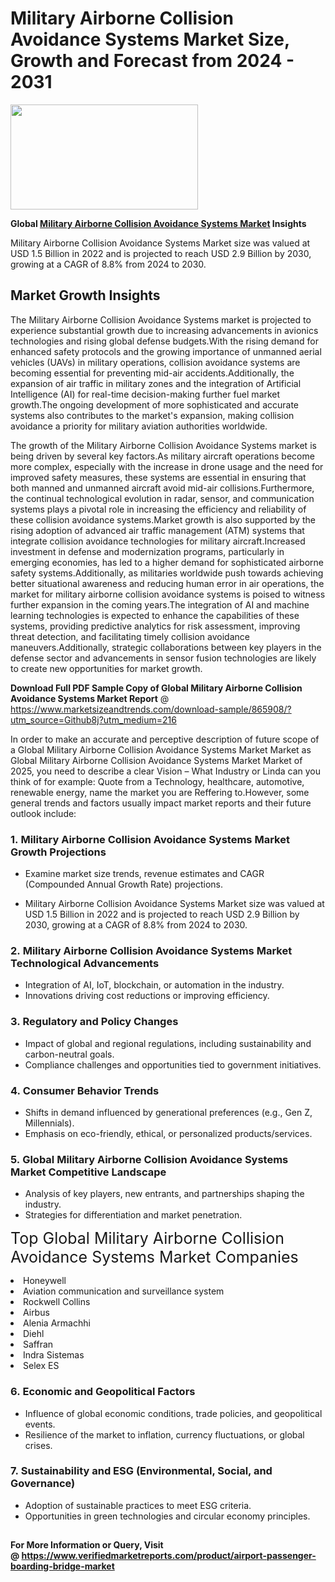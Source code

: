 <H1>Military Airborne Collision Avoidance Systems Market Size, Growth and Forecast from 2024 - 2031</H1><img class="aligncenter size-medium wp-image-584254" src="https://thirdeyenews.in/wp-content/uploads/2024/09/Global-Market-Research-300x168.jpeg" alt="" width="300" height="168" /><p><strong>Global&nbsp;<a href="https://www.marketsizeandtrends.com/download-sample/865908/?utm_source=Github8j?utm_medium=216">Military Airborne Collision Avoidance Systems Market</a> Insights</strong></p><p>Military Airborne Collision Avoidance Systems Market size was valued at USD 1.5 Billion in 2022 and is projected to reach USD 2.9 Billion by 2030, growing at a CAGR of 8.8% from 2024 to 2030.</p><p><h2>Market Growth Insights</h2> <p>The Military Airborne Collision Avoidance Systems market is projected to experience substantial growth due to increasing advancements in avionics technologies and rising global defense budgets.With the rising demand for enhanced safety protocols and the growing importance of unmanned aerial vehicles (UAVs) in military operations, collision avoidance systems are becoming essential for preventing mid-air accidents.Additionally, the expansion of air traffic in military zones and the integration of Artificial Intelligence (AI) for real-time decision-making further fuel market growth.The ongoing development of more sophisticated and accurate systems also contributes to the market's expansion, making collision avoidance a priority for military aviation authorities worldwide.</p> <p>The growth of the Military Airborne Collision Avoidance Systems market is being driven by several key factors.As military aircraft operations become more complex, especially with the increase in drone usage and the need for improved safety measures, these systems are essential in ensuring that both manned and unmanned aircraft avoid mid-air collisions.Furthermore, the continual technological evolution in radar, sensor, and communication systems plays a pivotal role in increasing the efficiency and reliability of these collision avoidance systems.Market growth is also supported by the rising adoption of advanced air traffic management (ATM) systems that integrate collision avoidance technologies for military aircraft.Increased investment in defense and modernization programs, particularly in emerging economies, has led to a higher demand for sophisticated airborne safety systems.Additionally, as militaries worldwide push towards achieving better situational awareness and reducing human error in air operations, the market for military airborne collision avoidance systems is poised to witness further expansion in the coming years.The integration of AI and machine learning technologies is expected to enhance the capabilities of these systems, providing predictive analytics for risk assessment, improving threat detection, and facilitating timely collision avoidance maneuvers.Additionally, strategic collaborations between key players in the defense sector and advancements in sensor fusion technologies are likely to create new opportunities for market growth.<p><span class=""><strong>Download Full PDF Sample Copy of Global Military Airborne Collision Avoidance Systems Market Report</strong> @ <a href="https://www.marketsizeandtrends.com/download-sample/865908/?utm_source=Github8j?utm_medium=216" target="_blank">https://www.marketsizeandtrends.com/download-sample/865908/?utm_source=Github8j?utm_medium=216</a></span></p><p>In order to make an accurate and perceptive description of future scope of a Global&nbsp;Military Airborne Collision Avoidance Systems Market Market as Global&nbsp;Military Airborne Collision Avoidance Systems Market Market of 2025, you need to describe a clear Vision &ndash; What Industry or Linda can you think of for example: Quote from a Technology, healthcare, automotive, renewable energy, name the market you are Reffering to.However, some general trends and factors usually impact market reports and their future outlook include:</p><h3>1.&nbsp;<strong>Military Airborne Collision Avoidance Systems Market Growth Projections</strong></h3><ul><li>Examine market size trends, revenue estimates and CAGR (Compounded Annual Growth Rate) projections.</li><li><p>Military Airborne Collision Avoidance Systems Market size was valued at USD 1.5 Billion in 2022 and is projected to reach USD 2.9 Billion by 2030, growing at a CAGR of 8.8% from 2024 to 2030.</p></li></ul><h3>2.&nbsp;<strong>Military Airborne Collision Avoidance Systems Market Technological Advancements</strong></h3><ul><li>Integration of AI, IoT, blockchain, or automation in the industry.</li><li>Innovations driving cost reductions or improving efficiency.</li></ul><h3>3.&nbsp;<strong>Regulatory and Policy Changes</strong></h3><ul><li>Impact of global and regional regulations, including sustainability and carbon-neutral goals.</li><li>Compliance challenges and opportunities tied to government initiatives.</li></ul><h3>4.&nbsp;<strong>Consumer Behavior Trends</strong></h3><ul><li>Shifts in demand influenced by generational preferences (e.g., Gen Z, Millennials).</li><li>Emphasis on eco-friendly, ethical, or personalized products/services.</li></ul><h3>5.&nbsp;<strong>Global Military Airborne Collision Avoidance Systems Market Competitive Landscape</strong></h3><ul><li>Analysis of key players, new entrants, and partnerships shaping the industry.</li><li>Strategies for differentiation and market penetration.</li></ul><p data-pm-slice="1 1 []"><span style="color: inherit; font-family: inherit; font-size: 25px;">Top Global Military Airborne Collision Avoidance Systems Market Companies</span></p><div class="" data-test-id=""><p><li>Honeywell</li><li> Aviation communication and surveillance system</li><li> Rockwell Collins</li><li> Airbus</li><li> Alenia Armachhi</li><li> Diehl</li><li> Saffran</li><li> Indra Sistemas</li><li> Selex ES</li></p></div><h3>6.&nbsp;<strong>Economic and Geopolitical Factors</strong></h3><ul><li>Influence of global economic conditions, trade policies, and geopolitical events.</li><li>Resilience of the market to inflation, currency fluctuations, or global crises.</li></ul><h3>7.&nbsp;<strong>Sustainability and ESG (Environmental, Social, and Governance)</strong></h3><ul><li>Adoption of sustainable practices to meet ESG criteria.</li><li>Opportunities in green technologies and circular economy principles.</li></ul><h2><strong style="font-size: 14px;">For More Information or Query, Visit @&nbsp;</strong><a style="background-color: #ffffff; font-size: 14px;" href="https://www.marketsizeandtrends.com/report/military-airborne-collision-avoidance-systems-market/" target="_blank">https://www.verifiedmarketreports.com/product/airport-passenger-boarding-bridge-market</a></h2>